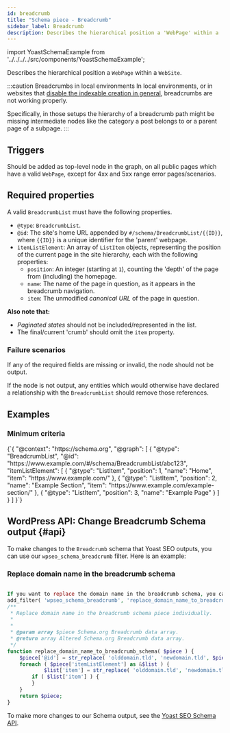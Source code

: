 ```yaml
---
id: breadcrumb
title: "Schema piece - Breadcrumb"
sidebar_label: Breadcrumb
description: Describes the hierarchical position a 'WebPage' within a 'WebSite'.
---
```

import YoastSchemaExample from '../../../../src/components/YoastSchemaExample';

Describes the hierarchical position a `WebPage` within a `WebSite`.

:::caution Breadcrumbs in local environments
In local environments, or in websites that <a href="/features/indexables/indexables-filters/#disabling-indexables-completely">disable the indexable creation in general</a>, breadcrumbs are not working properly.

Specifically, in those setups the hierarchy of a breadcrumb path might be missing intermediate nodes like the category a post belongs to or a parent page of a subpage. 
:::

## Triggers
Should be added as top-level node in the graph, on all public pages which have a valid `WebPage`, except for 4xx and 5xx range error pages/scenarios.

## Required properties
A valid `BreadcrumbList` must have the following properties.

* `@type`: `BreadcrumbList`.
* `@id`: The site's home URL appended by `#/schema/BreadcrumbList/{{ID}}`, where `{{ID}}` is a unique identifier for the 'parent' webpage.
* `itemListElement`: An array of `ListItem` objects, representing the position of the current page in the site hierarchy, each with the following properties:
  * `position`: An integer (starting at `1`), counting the 'depth' of the page from (including) the homepage.
  * `name`: The name of the page in question, as it appears in the breadcrumb navigation.
  * `item`: The unmodified *canonical URL* of the page in question.

**Also note that:**
- _Paginated states_ should not be included/represented in the list.
- The final/current 'crumb' should omit the `item` property.

### Failure scenarios
If any of the required fields are missing or invalid, the node should not be output.

If the node is not output, any entities which would otherwise have declared a relationship with the `BreadcrumbList` should remove those references.

## Examples

### Minimum criteria

<YoastSchemaExample>
{`{
      "@context": "https://schema.org",
      "@graph": [
          {
              "@type": "BreadcrumbList",
              "@id": "https://www.example.com/#/schema/BreadcrumbList/abc123",
              "itemListElement": [
                  {
                      "@type": "ListItem",
                      "position": 1,
                      "name": "Home",
                      "item": "https://www.example.com/"
                  },
                  {
                      "@type": "ListItem",
                      "position": 2,
                      "name": "Example Section",
                      "item": "https://www.example.com/example-section/"
                  },
                  {
                      "@type": "ListItem",
                      "position": 3,
                      "name": "Example Page"
                  }
              ]
          }
      ]
}`}
</YoastSchemaExample>


## WordPress API: Change Breadcrumb Schema output {#api}

To make changes to the `Breadcrumb` schema that Yoast SEO outputs, you can use our `wpseo_schema_breadcrumb` filter. Here is an example:

### Replace domain name in the breadcrumb schema

```php

If you want to replace the domain name in the breadcrumb schema, you can use the `wpseo_schema_breadcrumb` filter to hook into the breadcrumb schema piece individually.
add_filter( 'wpseo_schema_breadcrumb', 'replace_domain_name_to_breadcrumb_schema', 11, 2 );
/**
 * Replace domain name in the breadcrumb schema piece individually.
 * 
 * 
 * @param array $piece Schema.org Breadcrumb data array.
 * @return array Altered Schema.org Breadcrumb data array.
 */
function replace_domain_name_to_breadcrumb_schema( $piece ) {
    $piece['@id'] = str_replace( 'olddomain.tld', 'newdomain.tld', $piece['@id'] );
    foreach ( $piece['itemListElement'] as &$list ) {
            $list['item'] = str_replace( 'olddomain.tld', 'newdomain.tld', $list['item'] );
        if ( $list['item'] ) {
        }
    }
    return $piece;
}
```
To make more changes to our Schema output, see the [Yoast SEO Schema API](../api.md).

